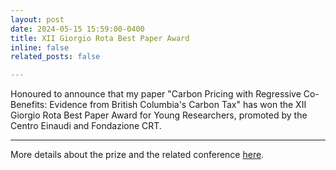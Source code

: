 ```yaml
---
layout: post
date: 2024-05-15 15:59:00-0400
title: XII Giorgio Rota Best Paper Award
inline: false
related_posts: false

---
```


Honoured to announce that my paper "Carbon Pricing with Regressive Co-Benefits: Evidence from British Columbia's Carbon Tax" has won the XII Giorgio Rota Best Paper Award for Young Researchers, promoted by the Centro Einaudi and Fondazione CRT.

---

More details about the prize and the related conference [here](https://www.centroeinaudi.it/notizie-in-evidenza/7070-climate-economics-and-its-knowledge-the-conference-2.html).